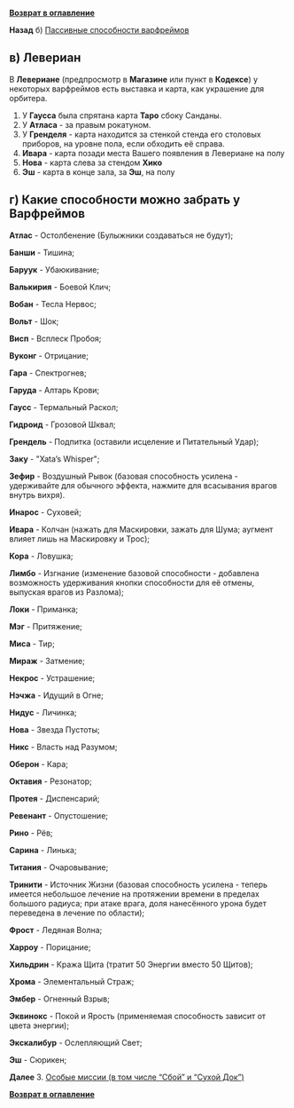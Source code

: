 **[Возврат в оглавление](index.md)**

**Назад** б) [Пассивные способности варфреймов](02_b.md)

##   в) Левериан

   В **Левериане** (предпросмотр в **Магазине** или пункт в **Кодексе**) у некоторых варфреймов есть выставка и карта, как украшение для орбитера. 

   1. У **Гаусса** была спрятана карта **Таро** сбоку Санданы. 
   2. У **Атласа** - за правым рокатуном. 
   3. У **Гренделя** - карта находится за стенкой стенда его столовых приборов,  на уровне пола, если обходить её справа.
   4. **Ивара** - карта позади места Вашего появления в Левериане на полу
   5. **Нова** - карта слева за стендом **Хико**
   6. **Эш** - карта в конце зала, за **Эш**, на полу

##   г) Какие способности можно забрать у Варфреймов
 
 **Атлас** - Остолбенение (Булыжники создаваться не будут);
 
 **Банши** - Тишина;
 
 **Баруук** - Убаюкивание;
 
 **Валькирия** - Боевой Клич;
 
 **Вобан** - Тесла Нервос;
 
 **Вольт** - Шок;
 
 **Висп** - Всплеск Пробоя;
 
 **Вуконг** - Отрицание;
 
 **Гара** - Спектрогнев;
 
 **Гаруда** - Алтарь Крови;
 
 **Гаусс** - Термальный Раскол;
 
 **Гидроид** - Грозовой Шквал;
 
 **Грендель** - Подпитка (оставили исцеление и Питательный Удар);
 
 **Заку** - "Xata’s Whisper";
 
 **Зефир** - Воздушный Рывок (базовая способность усилена - удерживайте для обычного эффекта, нажмите для всасывания врагов внутрь вихря).
 
 **Инарос** - Суховей;
 
 **Ивара** - Колчан (нажать для Маскировки, зажать для Шума; аугмент влияет лишь на Маскировку и Трос);
 
 **Кора** - Ловушка;
 
 **Лимбо** - Изгнание (изменение базовой способности - добавлена возможность удерживания кнопки способности для её отмены, выпуская врагов из Разлома);
 
 **Локи** - Приманка;
 
 **Мэг** - Притяжение;
 
 **Миса** - Тир;
 
 **Мираж** - Затмение;
 
 **Некрос** - Устрашение;
 
 **Нэчжа** - Идущий в Огне;
 
 **Нидус** - Личинка;
 
 **Нова** - Звезда Пустоты;
 
 **Никс** - Власть над Разумом;
 
 **Оберон** - Кара;
 
 **Октавия** - Резонатор;
 
 **Протея** - Диспенсарий;
 
 **Ревенант** - Опустошение;
 
 **Рино** - Рёв;
 
 **Сарина** - Линька;
 
 **Титания** - Очаровывание;
 
 **Тринити** - Источник Жизни (базовая способность усилена - теперь имеется небольшое лечение на протяжении времени в пределах большого радиуса; при атаке врага, доля нанесённого урона будет переведена в лечение по области);
 
 **Фрост** - Ледяная Волна;
 
 **Харроу** - Порицание;
 
 **Хильдрин** - Кража Щита (тратит 50 Энергии вместо 50 Щитов);
 
 **Хрома** - Элементальный Страж;
 
 **Эмбер** - Огненный Взрыв;
 
 **Эквинокс** - Покой и Ярость (применяемая способность зависит от цвета энергии);
 
 **Экскалибур** - Ослепляющий Свет;
 
 **Эш** - Сюрикен;
 
**Далее** 3. [Особые миссии (в том числе “Сбой” и “Сухой Док”)](03.md)

**[Возврат в оглавление](index.md)**
